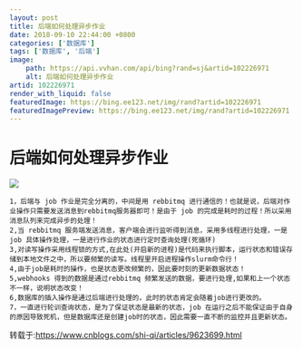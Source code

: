 ```yaml
---
layout: post
title: 后端如何处理异步作业
date: 2018-09-10 22:44:00 +0800
categories: ['数据库']
tags: ['数据库', '后端']
image:
    path: https://api.vvhan.com/api/bing?rand=sj&artid=102226971
    alt: 后端如何处理异步作业
artid: 102226971
render_with_liquid: false
featuredImage: https://bing.ee123.net/img/rand?artid=102226971
featuredImagePreview: https://bing.ee123.net/img/rand?artid=102226971
---
```


# 后端如何处理异步作业

![](https://i-blog.csdnimg.cn/blog_migrate/d2aa2ba16b06ee4b5de69c9c3b074ba5.jpeg)

```
1，后端与 job 作业是完全分离的，中间是用 rebbitmq 进行通信的！也就是说，后端对作业操作只需要发送消息到rebbitmq服务器即可！是由于 job 的完成是耗时的过程！所以采用消息队列来完成异步的处理！  
2,当 rebbitmq 服务端发送消息，客户端会进行监听得到消息，采用多线程进行处理，一是job 具体操作处理，一是进行作业的状态进行定时查询处理(死循环)  
3,对读写操作采用线程锁的方式,在此处(开启新的进程)是代码来执行脚本，运行状态和错误存储到本地文件之中，所以要频繁的读写。线程里开启进程操作slurm命令行！  
4,由于job是耗时的操作，也是状态更改频繁的，因此要时刻的更新数据状态！  
5,webhooks 得到的数据是通过rebbitmq 频繁发送的数据，要进行处理,如果和上一个状态不一样，说明状态改变！  
6,数据库的插入操作是通过后端进行处理的，此时的状态肯定会随着job进行更改的。  
7，一直进行轮训查询状态，是为了保证状态是最新的状态，job 在运行之后不能保证由于自身的原因导致死机，但是数据库还是创建job时的状态，因此需要一直不断的监控并且更新状态。
```

转载于:https://www.cnblogs.com/shi-qi/articles/9623699.html